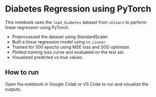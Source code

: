 # Diabetes Regression using PyTorch

This notebook uses the `load_diabetes` dataset from `sklearn` to perform linear regression using PyTorch.

- Preprocessed the dataset using StandardScaler.
- Built a linear regression model using `nn.Linear`.
- Trained for 500 epochs using MSE loss and SGD optimizer.
- Plotted training loss curve and evaluated on the test set.
- Visualized predicted vs true values.

## How to run
Open the notebook in Google Colab or VS Code to run and visualize the outputs.
